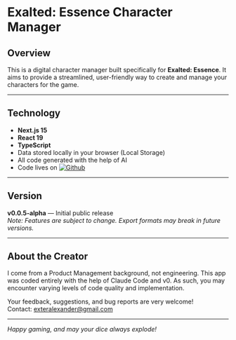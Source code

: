 # Exalted: Essence Character Manager

## Overview

This is a digital character manager built specifically for **Exalted: Essence**. It aims to provide a streamlined, user-friendly way to create and manage your characters for the game.

---

## Technology

- **Next.js 15**
- **React 19**
- **TypeScript**
- Data stored locally in your browser (Local Storage)
- All code generated with the help of AI
- Code lives on [![Github](https://img.shields.io/badge/version-0.0.5--alpha-orange.svg)](https://github.com/AlexanderExter/exalted-charsheet/releases)

---

## Version

**v0.0.5-alpha** — Initial public release  
_Note: Features are subject to change. Export formats may break in future versions._

---

## About the Creator

I come from a Product Management background, not engineering. This app was coded entirely with the help of Claude Code and v0. As such, you may encounter varying levels of code quality and implementation.

Your feedback, suggestions, and bug reports are very welcome!  
Contact: [exteralexander@gmail.com](mailto:exteralexander@gmail.com)

---

_Happy gaming, and may your dice always explode!_
